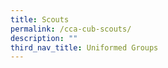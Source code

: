 ```yaml
---
title: Scouts
permalink: /cca-cub-scouts/
description: ""
third_nav_title: Uniformed Groups
---
```

